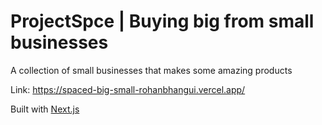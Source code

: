 # ProjectSpce | Buying big from small businesses
A collection of small businesses that makes some amazing products

Link: https://spaced-big-small-rohanbhangui.vercel.app/


Built with [Next.js](https://nextjs.org/)

